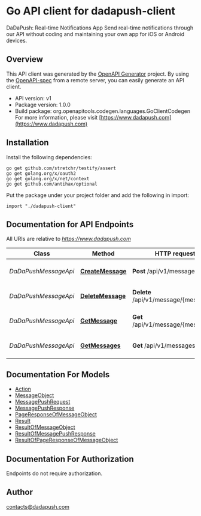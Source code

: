 # Go API client for dadapush-client

DaDaPush: Real-time Notifications App Send real-time notifications through our API without coding and maintaining your own app for iOS or Android devices.

## Overview
This API client was generated by the [OpenAPI Generator](https://openapi-generator.tech) project.  By using the [OpenAPI-spec](https://www.openapis.org/) from a remote server, you can easily generate an API client.

- API version: v1
- Package version: 1.0.0
- Build package: org.openapitools.codegen.languages.GoClientCodegen
For more information, please visit [https://www.dadapush.com](https://www.dadapush.com)

## Installation

Install the following dependencies:

```shell
go get github.com/stretchr/testify/assert
go get golang.org/x/oauth2
go get golang.org/x/net/context
go get github.com/antihax/optional
```

Put the package under your project folder and add the following in import:

```golang
import "./dadapush-client"
```

## Documentation for API Endpoints

All URIs are relative to *https://www.dadapush.com*

Class | Method | HTTP request | Description
------------ | ------------- | ------------- | -------------
*DaDaPushMessageApi* | [**CreateMessage**](docs/DaDaPushMessageApi.md#createmessage) | **Post** /api/v1/message | push Message to a Channel
*DaDaPushMessageApi* | [**DeleteMessage**](docs/DaDaPushMessageApi.md#deletemessage) | **Delete** /api/v1/message/{messageId} | delete a Channel Message
*DaDaPushMessageApi* | [**GetMessage**](docs/DaDaPushMessageApi.md#getmessage) | **Get** /api/v1/message/{messageId} | get a Channel Message
*DaDaPushMessageApi* | [**GetMessages**](docs/DaDaPushMessageApi.md#getmessages) | **Get** /api/v1/messages | get Message List


## Documentation For Models

 - [Action](docs/Action.md)
 - [MessageObject](docs/MessageObject.md)
 - [MessagePushRequest](docs/MessagePushRequest.md)
 - [MessagePushResponse](docs/MessagePushResponse.md)
 - [PageResponseOfMessageObject](docs/PageResponseOfMessageObject.md)
 - [Result](docs/Result.md)
 - [ResultOfMessageObject](docs/ResultOfMessageObject.md)
 - [ResultOfMessagePushResponse](docs/ResultOfMessagePushResponse.md)
 - [ResultOfPageResponseOfMessageObject](docs/ResultOfPageResponseOfMessageObject.md)


## Documentation For Authorization

 Endpoints do not require authorization.


## Author

contacts@dadapush.com

